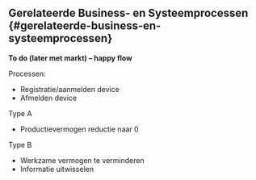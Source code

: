 ## Gerelateerde Business- en Systeemprocessen {#gerelateerde-business-en-systeemprocessen}

**To do (later met markt) – happy flow**


Processen:
* Registratie/aanmelden device
* Afmelden device

Type A
* Productievermogen reductie naar 0

Type B
* Werkzame vermogen te verminderen
* Informatie uitwisselen
